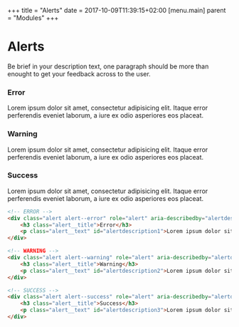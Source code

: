+++
title = "Alerts"
date = 2017-10-09T11:39:15+02:00
[menu.main]
parent = "Modules"
+++
# Alerts

Be brief in your description text, one paragraph should be more than enought to get your feedback across to the user.

<div class="fp-example">
	<div class="alert alert--error" role="alert" aria-describedby="alertdescription1" aria-live="assertive">
		<h3 class="alert__title">Error</h3>
		<p class="alert__text" id="alertdescription1">Lorem ipsum dolor sit amet, consectetur adipisicing elit. Itaque error perferendis eveniet laborum, a iure ex odio asperiores eos placeat.</p>
	</div>
	<div class="alert alert--warning" role="alert" aria-describedby="alertdescription2" aria-live="assertive">
		<h3 class="alert__title">Warning</h3>
		<p class="alert__text" id="alertdescription2">Lorem ipsum dolor sit amet, consectetur adipisicing elit. Itaque error perferendis eveniet laborum, a iure ex odio asperiores eos placeat.</p>
	</div>
	<div class="alert alert--success" role="alert" aria-describedby="alertdescription3" aria-live="polite">
		<h3 class="alert__title">Success</h3>
		<p class="alert__text" id="alertdescription3">Lorem ipsum dolor sit amet, consectetur adipisicing elit. Itaque error perferendis eveniet laborum, a iure ex odio asperiores eos placeat.</p>
	</div>
</div>

```html
<!-- ERROR -->
<div class="alert alert--error" role="alert" aria-describedby="alertdescription1" aria-live="assertive">
	<h3 class="alert__title">Error</h3>
	<p class="alert__text" id="alertdescription1">Lorem ipsum dolor sit amet, consectetur adipisicing elit. Itaque error perferendis eveniet laborum, a iure ex odio asperiores eos placeat.</p>
</div>

<!-- WARNING -->
<div class="alert alert--warning" role="alert" aria-describedby="alertdescription2" aria-live="polite">
	<h3 class="alert__title">Warning</h3>
	<p class="alert__text" id="alertdescription2">Lorem ipsum dolor sit amet, consectetur adipisicing elit. Itaque error perferendis eveniet laborum, a iure ex odio asperiores eos placeat.</p>
</div>

<!-- SUCCESS -->
<div class="alert alert--success" role="alert" aria-describedby="alertdescription3" aria-live="polite">
	<h3 class="alert__title">Success</h3>
	<p class="alert__text" id="alertdescription3">Lorem ipsum dolor sit amet, consectetur adipisicing elit. Itaque error perferendis eveniet laborum, a iure ex odio asperiores eos placeat.</p>
</div>
```



